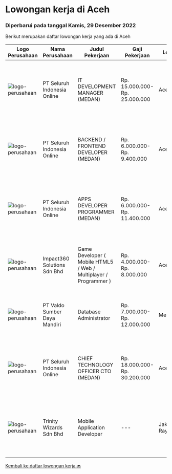 
  # Lowongan kerja di Aceh

  ### Diperbarui pada tanggal Kamis, 29 Desember 2022

  Berikut merupakan daftar lowongan kerja yang ada di Aceh

  |Logo Perusahaan | Nama Perusahaan | Judul Pekerjaan | Gaji Pekerjaan | Lokasi | Deskripsi | Tanggal diunggah | Pranala |
  | -------------- | --------------- | --------------- | --------- | --------- | -------------- | ------- | ----------- |
  |![logo-perusahaan](https://image-service-cdn.seek.com.au/c768f0670f8f8212da7de609b6af9d0b2e5134cc/ee4dce1061f3f616224767ad58cb2fc751b8d2dc)|PT Seluruh Indonesia Online|IT DEVELOPMENT MANAGER (MEDAN)|Rp. 15.000.000-Rp. 25.000.000|Aceh|Memiliki pengalaman leadership sebagai Manager sebelumnya.Back End Engineer1. Memiliki pengalaman dalam membangun RESTful APIs2. Menguasai bahasa...|Minggu, 25 Desember 2022|https://www.jobstreet.co.id/id/job/it-development-manager-medan-4146572?token=0~0896c287-7b1c-4bc4-bd00-51b81ae5a1f9&sectionRank=1&jobId=jobstreet-id-job-4146572|
|![logo-perusahaan](https://image-service-cdn.seek.com.au/c768f0670f8f8212da7de609b6af9d0b2e5134cc/ee4dce1061f3f616224767ad58cb2fc751b8d2dc)|PT Seluruh Indonesia Online|BACKEND / FRONTEND DEVELOPER (MEDAN)|Rp. 6.000.000-Rp. 9.400.000|Aceh|Memiliki pengalaman leadership sebagai Manager sebelumnya.Back End Engineer1. Memiliki pengalaman dalam membangun RESTful APIs2. Menguasai bahasa...|Minggu, 25 Desember 2022|https://www.jobstreet.co.id/id/job/backend-frontend-developer-medan-4139192?token=0~0896c287-7b1c-4bc4-bd00-51b81ae5a1f9&sectionRank=2&jobId=jobstreet-id-job-4139192|
|![logo-perusahaan](https://image-service-cdn.seek.com.au/c768f0670f8f8212da7de609b6af9d0b2e5134cc/ee4dce1061f3f616224767ad58cb2fc751b8d2dc)|PT Seluruh Indonesia Online|APPS DEVELOPER PROGRAMMER (MEDAN)|Rp. 6.000.000-Rp. 11.400.000|Aceh|Semua programmer boleh melamar termasuk junior dan seniorBack End Engineer / front end1. Memiliki pengalaman dalam membangun RESTful APIs2. Menguasai...|Jumat, 16 Desember 2022|https://www.jobstreet.co.id/id/job/apps-developer-programmer-medan-4127213?token=0~0896c287-7b1c-4bc4-bd00-51b81ae5a1f9&sectionRank=3&jobId=jobstreet-id-job-4127213|
|![logo-perusahaan](https://image-service-cdn.seek.com.au/06b729438205195a03d4bcec08ce1ddd5d9c1576/ee4dce1061f3f616224767ad58cb2fc751b8d2dc)|Impact360 Solutions Sdn Bhd|Game Developer ( Mobile HTML5 / Web / Multiplayer / Programmer )|Rp. 4.000.000-Rp. 8.000.000|Aceh|We are hiring remote HTML5 game developers from all parts of Indonesia. If you have real experience building HTML5 games or applications, you're...|Senin, 19 Desember 2022|https://www.jobstreet.co.id/id/job/game-developer-mobile-html5-web-multiplayer-programmer-5217617/origin/my?token=0~0896c287-7b1c-4bc4-bd00-51b81ae5a1f9&sectionRank=4&jobId=jobstreet-my-job-5217617|
|![logo-perusahaan](https://image-service-cdn.seek.com.au/c8b4653eeb66df10a0b4efb696f683ada8224d5a/ee4dce1061f3f616224767ad58cb2fc751b8d2dc)|PT Valdo Sumber Daya Mandiri|Database Administrator|Rp. 7.000.000-Rp. 12.000.000|Meulaboh|Qualification Education Minimum D3 preferably from Informatics Engineering/Information System Experience Minimum 1 years in IT / related field Having...|Selasa, 13 Desember 2022|https://www.jobstreet.co.id/id/job/database-administrator-4141903?token=0~0896c287-7b1c-4bc4-bd00-51b81ae5a1f9&sectionRank=5&jobId=jobstreet-id-job-4141903|
|![logo-perusahaan](https://image-service-cdn.seek.com.au/c768f0670f8f8212da7de609b6af9d0b2e5134cc/ee4dce1061f3f616224767ad58cb2fc751b8d2dc)|PT Seluruh Indonesia Online|CHIEF TECHNOLOGY OFFICER CTO (MEDAN)|Rp. 18.000.000-Rp. 30.200.000|Aceh|Memiliki pengalaman leadership sebagai Manager sebelumnya.Back End Engineer1. Memiliki pengalaman dalam membangun RESTful APIs2. Menguasai bahasa...|Kamis, 08 Desember 2022|https://www.jobstreet.co.id/id/job/chief-technology-officer-cto-medan-4123979?token=0~0896c287-7b1c-4bc4-bd00-51b81ae5a1f9&sectionRank=6&jobId=jobstreet-id-job-4123979|
|![logo-perusahaan](https://image-service-cdn.seek.com.au/cfe05f28dbf142b84128ef993563f57445f28dbd/ee4dce1061f3f616224767ad58cb2fc751b8d2dc)|Trinity Wizards Sdn Bhd|Mobile Application Developer|---|Jakarta Raya|Job Purpose Responsible to design or re-design, developing, testing and implementing complex Mobile software programs and applications and providing...|Jumat, 09 Desember 2022|https://www.jobstreet.co.id/id/job/mobile-application-developer-5208860/origin/my?token=0~0896c287-7b1c-4bc4-bd00-51b81ae5a1f9&sectionRank=7&jobId=jobstreet-my-job-5208860|


  [Kembali ke daftar lowongan kerja 🔙](../README.md#daftar-lowongan-kerja)
  